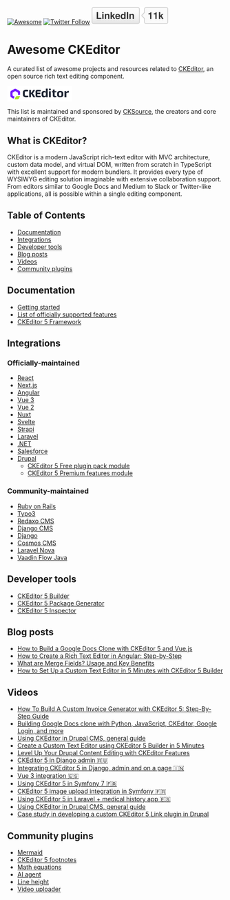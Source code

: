 [![Awesome](https://cdn.rawgit.com/sindresorhus/awesome/d7305f38d29fed78fa85652e3a63e154dd8e8829/media/badge.svg)](https://github.com/ckeditor/awesome-ckeditor) [![Twitter Follow](https://img.shields.io/twitter/follow/ckeditor?style=social)](https://twitter.com/ckeditor) [![LinkedIn](https://raw.githubusercontent.com/terrytangyuan/terrytangyuan/f6cd62c/imgs/linkedin.svg)](https://www.linkedin.com/company/ckeditor)

# Awesome CKEditor

A curated list of awesome projects and resources related to [CKEditor](https://github.com/ckeditor/ckeditor5), an open source rich text editing component.

<img align="center" src="ckeditor_logo.png" alt="CKEditor logo" width="30%" height="30%">

This list is maintained and sponsored by [CKSource](https://cksource.com/), the creators and core maintainers of CKEditor.

## What is CKEditor?

CKEditor is a modern JavaScript rich-text editor with MVC architecture, custom data model, and virtual DOM, written from scratch in TypeScript with excellent support for modern bundlers. It provides every type of WYSIWYG editing solution imaginable with extensive collaboration support. From editors similar to Google Docs and Medium to Slack or Twitter-like applications, all is possible within a single editing component.

## Table of Contents

<!-- MarkdownTOC depth=4 -->

  - [Documentation](#documentation)
  - [Integrations](#integrations)
  - [Developer tools](#developer-tools)
  - [Blog posts](#blog-posts)
  - [Videos](#videos)
  - [Community plugins](#community-plugins)

<!-- /MarkdownTOC -->

<a name="documentation" />

## Documentation

- [Getting started](https://ckeditor.com/docs/ckeditor5/latest/getting-started/index.html)
- [List of officially supported features](https://ckeditor.com/docs/ckeditor5/latest/features/index.html)
- [CKEditor 5 Framework](https://ckeditor.com/docs/ckeditor5/latest/framework/index.html)

<a name="integrations" />

## Integrations

### Officially-maintained
- [React](https://ckeditor.com/docs/ckeditor5/latest/getting-started/installation/self-hosted/react/react-default-npm.html)
- [Next.js](https://ckeditor.com/docs/ckeditor5/latest/getting-started/installation/self-hosted/next-js.html)
- [Angular](https://ckeditor.com/docs/ckeditor5/latest/getting-started/installation/self-hosted/angular.html)
- [Vue 3](https://ckeditor.com/docs/ckeditor5/latest/getting-started/installation/self-hosted/vuejs-v3.html)
- [Vue 2](https://ckeditor.com/docs/ckeditor5/latest/getting-started/installation/self-hosted/vuejs-v2.html)
- [Nuxt](https://ckeditor.com/docs/ckeditor5/latest/getting-started/installation/self-hosted/nuxt.html)
- [Svelte](https://ckeditor.com/docs/ckeditor5/latest/getting-started/installation/self-hosted/svelte.html)
- [Strapi](https://market.strapi.io/plugins/@ckeditor-strapi-plugin-ckeditor)
- [Laravel](https://ckeditor.com/docs/ckeditor5/latest/getting-started/installation/self-hosted/laravel.html)
- [.NET](https://ckeditor.com/docs/ckeditor5/latest/getting-started/installation/self-hosted/dotnet.html)
- [Salesforce](https://ckeditor.com/docs/ckeditor5/latest/getting-started/installation/self-hosted/salesforce.html)
- [Drupal](https://ckeditor.com/drupal)
    - [CKEditor 5 Free plugin pack module](https://www.drupal.org/project/ckeditor5_plugin_pack)
    - [CKEditor 5 Premium features module](https://www.drupal.org/project/ckeditor5_premium_features)

### Community-maintained
- [Ruby on Rails](https://github.com/Mati365/ckeditor5-rails)
- [Typo3](https://docs.typo3.org/c/typo3/cms-rte-ckeditor/main/en-us/Introduction/Index.html#what-does-it-do)
- [Redaxo CMS](https://github.com/FriendsOfREDAXO/cke5)
- [Django CMS](https://github.com/django-cms/djangocms-text-ckeditor5)
- [Django](https://github.com/hvlads/django-ckeditor-5)
- [Cosmos CMS](https://github.com/MoonriseSoftwareCalifornia/CosmosCMS)
- [Laravel Nova](https://github.com/mostafaznv/nova-ckeditor)
- [Vaadin Flow Java](https://github.com/wontlost-ltd/vaadin-litelement-ckeditor)

<a name="developer-tools" />

## Developer tools

- [CKEditor 5 Builder](https://ckeditor.com/ckeditor-5/builder/)
- [CKEditor 5 Package Generator](https://ckeditor.com/docs/ckeditor5/latest/framework/develpment-tools/package-generator/using-package-generator.html)
- [CKEditor 5 Inspector](https://ckeditor.com/docs/ckeditor5/latest/framework/develpment-tools/inspector.html)

<a name="blog-posts" />

## Blog posts

- [How to Build a Google Docs Clone with CKEditor 5 and Vue.js](https://ckeditor.com/blog/how-to-build-google-docs-clone-with-ckeditor-5-and-vuejs/)
- [How to Create a Rich Text Editor in Angular: Step-by-Step](https://ckeditor.com/blog/how-to-create-a-rich-text-editor-in-angular/)
- [What are Merge Fields? Usage and Key Benefits](https://ckeditor.com/blog/merge-fields-usage-key-benefits/)
- [How to Set Up a Custom Text Editor in 5 Minutes with CKEditor 5 Builder](https://ckeditor.com/blog/custom-text-editor-setup-using-ckeditor-5-builder/)

<a name="videos" />

## Videos
- [How To Build A Custom Invoice Generator with CKEditor 5: Step-By-Step Guide](https://www.youtube.com/watch?v=DqoVSDmvP-s)
- [Building Google Docs clone with Python, JavaScript, CKEditor, Google Login, and more](https://www.youtube.com/watch?v=OGCE3OUO4G8)
- [Using CKEditor in Drupal CMS, general guide](https://www.youtube.com/watch?v=0V_AW5ihu8o&t=443s)
- [Create a Custom Text Editor using CKEditor 5 Builder in 5 Minutes](https://www.youtube.com/watch?v=7Pnlt1Y590Q)
- [Level Up Your Drupal Content Editing with CKEditor Features](https://www.youtube.com/watch?v=joS1jCysapw)
- [CKEditor 5 in Django admin 🇷🇺](https://www.youtube.com/watch?v=AkZwsDxTa0U)
- [Integrating CKEditor 5 in Django, admin and on a page 🇮🇳](https://www.youtube.com/watch?v=ujQ1TBXSkfQ)
- [Vue 3 integration 🇪🇸](https://www.youtube.com/watch?v=9khCXEfqEiQ)
- [Using CKEditor 5 in Symfony 7 🇫🇷](https://www.youtube.com/watch?v=Qwubyuogcz0)
- [CKEditor 5 image upload integration in Symfony 🇫🇷](https://www.youtube.com/watch?v=jUUGsCBwIJk)
- [Using CKEditor 5 in Laravel + medical history app 🇪🇸](https://www.youtube.com/watch?v=4qNvgwS8I9A)
- [Using CKEditor in Drupal CMS, general guide](https://www.youtube.com/watch?v=0V_AW5ihu8o&t=443s) 
- [Case study in developing a custom CKEditor 5 Link plugin in Drupal](https://www.youtube.com/watch?v=_qeU7AN6zhI)

<a name="community-plugins" />

## Community plugins

- [Mermaid](https://github.com/ckeditor/ckeditor5-mermaid)
- [CKEditor 5 footnotes](https://www.npmjs.com/package/ckeditor5-footnotes)
- [Math equations](https://github.com/isaul32/ckeditor5-math)
- [AI agent](https://github.com/dxpr/ckeditor5-ai-agent)
- [Line height](https://github.com/rickx81/ckeditor5-line-height)
- [Video uploader](https://github.com/alikhosravidev/ckeditor5-video-uploader)
